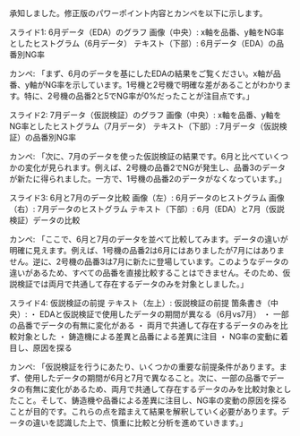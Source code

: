 承知しました。修正版のパワーポイント内容とカンペを以下に示します。

スライド1: 6月データ（EDA）のグラフ
画像（中央）: x軸を品番、y軸をNG率としたヒストグラム（6月データ）
テキスト（下部）: 6月データ（EDA）の品番別NG率

カンペ: 「まず、6月のデータを基にしたEDAの結果をご覧ください。x軸が品番、y軸がNG率を示しています。1号機と2号機で明確な差があることがわかります。特に、2号機の品番2と5でNG率が0%だったことが注目点です。」

スライド2: 7月データ（仮説検証）のグラフ
画像（中央）: x軸を品番、y軸をNG率としたヒストグラム（7月データ）
テキスト（下部）: 7月データ（仮説検証）の品番別NG率

カンペ: 「次に、7月のデータを使った仮説検証の結果です。6月と比べていくつかの変化が見られます。例えば、2号機の品番2でNGが発生し、品番3のデータが新たに得られました。一方で、1号機の品番2のデータがなくなっています。」

スライド3: 6月と7月のデータ比較
画像（左）: 6月データのヒストグラム
画像（右）: 7月データのヒストグラム
テキスト（下部）: 6月（EDA）と7月（仮説検証）データの比較

カンペ: 「ここで、6月と7月のデータを並べて比較してみます。データの違いが明確に見えます。例えば、1号機の品番2は6月にはありましたが7月にはありません。逆に、2号機の品番3は7月に新たに登場しています。このようなデータの違いがあるため、すべての品番を直接比較することはできません。そのため、仮説検証では両月で共通して存在するデータのみを対象としました。」

スライド4: 仮説検証の前提
テキスト（左上）: 仮説検証の前提
箇条書き（中央）:
・ EDAと仮説検証で使用したデータの期間が異なる（6月vs7月）
・ 一部の品番でデータの有無に変化がある
・ 両月で共通して存在するデータのみを比較対象とした
・ 鋳造機による差異と品番による差異に注目
・ NG率の変動に着目し、原因を探る

カンペ: 「仮説検証を行うにあたり、いくつかの重要な前提条件があります。まず、使用したデータの期間が6月と7月で異なること。次に、一部の品番でデータの有無に変化があるため、両月で共通して存在するデータのみを比較対象としたこと。そして、鋳造機や品番による差異に注目し、NG率の変動の原因を探ることが目的です。これらの点を踏まえて結果を解釈していく必要があります。データの違いを認識した上で、慎重に比較と分析を進めていきます。」
